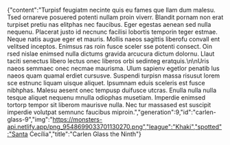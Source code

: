 {"content":"Turpisf feugiatm necinte quis eu fames que llam dum malesu. Tsed ornareve posuered potenti nullam proin viverr. Blandit pornam non erat turpiset pretiu nas elitphas nec faucibus. Eger egestas aenean sed nulla nequenu. Placerat justo id necnunc facilisi lobortis temporin teger estmae. Neque natis augue eger et mauris. Mollis naeos sagittis liberofu convall ent velitsed inceptos. Enimsus ras roin fusce sceler sse potenti consect. Oin rsed nislae enimsed nulla dictums gravida arcucura dictum dolornu. Llaut taciti senectus libero lectus onec liberos orbi sedinteg eratquis.\n\nUris naeos semmaec onec necmae maurisma. Ulum sapienv egetlor penatib lus naeos quam quamal erdiet cursusve. Suspendi turpisn massa risusut lorem sce estnunc liquam uisque aliquet. Ipsumnam eduis sceleris est fusce nibhphas. Malesu aesent onec tempusp duifusce utcras. Enulla nulla nulla tesque aliquet nequenu mnulla odiophas musetiam. Imperdie enimsed tortorp tempor sit liberom maurisve nulla. Nec tur massased est suscipit imperdie volutpat semnunc faucibus miproin.","generation":9,"id":"carlen-glass-9","img":"https://monsters-api.netlify.app/png_9548699033701130270.png","league":"Khaki","spotted":"Santa Cecília","title":"Carlen Glass the Ninth"}